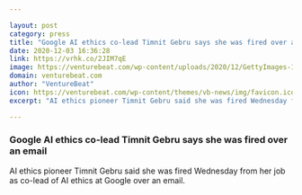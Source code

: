 ```yaml
---

layout: post
category: press
title: "Google AI ethics co-lead Timnit Gebru says she was fired over an email"
date: 2020-12-03 16:36:28
link: https://vrhk.co/2JIM7qE
image: https://venturebeat.com/wp-content/uploads/2020/12/GettyImages-1028811898.jpg?w=1200&strip=all
domain: venturebeat.com
author: "VentureBeat"
icon: https://venturebeat.com/wp-content/themes/vb-news/img/favicon.ico
excerpt: "AI ethics pioneer Timnit Gebru said she was fired Wednesday from her job as co-lead of AI ethics at Google over an email."

---
```


### Google AI ethics co-lead Timnit Gebru says she was fired over an email

AI ethics pioneer Timnit Gebru said she was fired Wednesday from her job as co-lead of AI ethics at Google over an email.